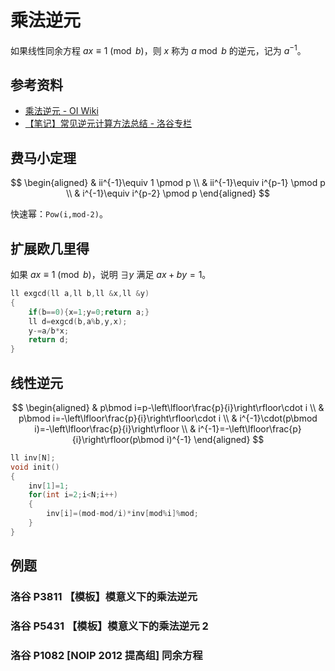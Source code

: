 # 乘法逆元

如果线性同余方程 $ax\equiv1\pmod b$，则 $x$ 称为 $a\bmod b$ 的逆元，记为 $a^{-1}$。

## 参考资料

- [乘法逆元 - OI Wiki](https://oi-wiki.org/math/number-theory/inverse/)
- [【笔记】常见逆元计算方法总结 - 洛谷专栏](https://www.luogu.com.cn/article/37lps3sm)

## 费马小定理

$$
\begin{aligned}
  & ii^{-1}\equiv 1 \pmod p \\
  & ii^{-1}\equiv i^{p-1} \pmod p \\
  & i^{-1}\equiv i^{p-2} \pmod p
\end{aligned}
$$

快速幂：`Pow(i,mod-2)`。

## 扩展欧几里得

如果 $ax\equiv1\pmod b$，说明 $\exists y$ 满足 $ax+by=1$。

```cpp
ll exgcd(ll a,ll b,ll &x,ll &y)
{
	if(b==0){x=1;y=0;return a;}
	ll d=exgcd(b,a%b,y,x);
	y-=a/b*x;
	return d;
}
```

## 线性逆元

$$
\begin{aligned}
  & p\bmod i=p-\left\lfloor\frac{p}{i}\right\rfloor\cdot i \\
  & p\bmod i=-\left\lfloor\frac{p}{i}\right\rfloor\cdot i \\
  & i^{-1}\cdot(p\bmod i)=-\left\lfloor\frac{p}{i}\right\rfloor \\
  & i^{-1}=-\left\lfloor\frac{p}{i}\right\rfloor(p\bmod i)^{-1}
\end{aligned}
$$

```cpp
ll inv[N];
void init()
{
	inv[1]=1;
	for(int i=2;i<N;i++)
	{
		inv[i]=(mod-mod/i)*inv[mod%i]%mod;
	}
}
```

## 例题

### 洛谷 P3811 【模板】模意义下的乘法逆元

<Problem id="P3811" />

### 洛谷 P5431 【模板】模意义下的乘法逆元 2

<Problem id="P5431" />

### 洛谷 P1082 [NOIP 2012 提高组] 同余方程

<Problem id="P1082" />

